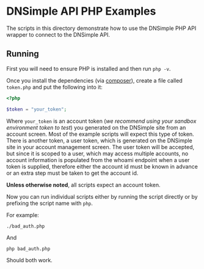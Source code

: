 # DNSimple API PHP Examples

The scripts in this directory demonstrate how to use the DNSimple PHP API wrapper to connect to the DNSimple API.

## Running

First you will need to ensure PHP is installed and then run `php -v`.

Once you install the dependencies (via [composer](https://getcomposer.org/)), create a file called `token.php` and put the following into it:

```php
<?php

$token = "your_token";
```

Where `your_token` is an account token (_we recommend using your sandbox environment token to test_) you generated on the DNSimple site from an account screen. Most of the example
scripts will expect this type of token. There is another token, a user token, which is generated on the DNSimple site
in your account management screen. The user token will be accepted, but since it is scoped to a user, which may access
multiple accounts, no account information is populated from the whoami endpoint when a user token is supplied, therefore
either the account id must be known in advance or an extra step must be taken to get the account id.

**Unless otherwise noted**, all scripts expect an account token.

Now you can run individual scripts either by running the script directly or by prefixing the script name with `php`.

For example:

`./bad_auth.php`

And

`php bad_auth.php`

Should both work.
